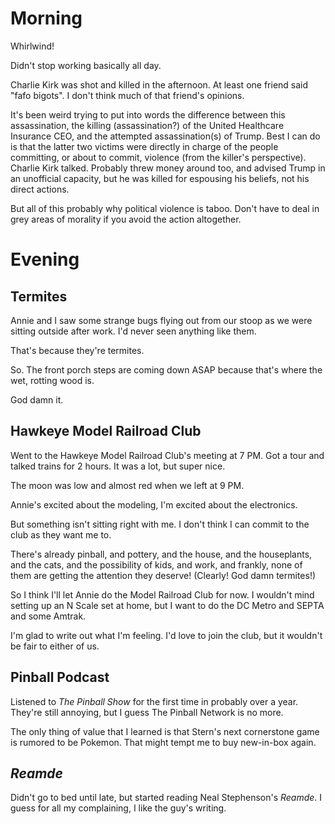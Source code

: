 # Morning
Whirlwind!

Didn't stop working basically all day.

Charlie Kirk was shot and killed in the afternoon. At least one friend said "fafo bigots". I don't think much of that friend's opinions.

It's been weird trying to put into words the difference between this assassination, the killing (assassination?) of the United Healthcare Insurance CEO, 
and the attempted assassination(s) of Trump. Best I can do is that the latter two victims were directly in charge of the people committing, 
or about to commit, violence (from the killer's perspective). Charlie Kirk talked. Probably threw money around too, and advised Trump in an 
unofficial capacity, but he was killed for espousing his beliefs, not his direct actions.

But all of this probably why political violence is taboo. Don't have to deal in grey areas of morality if you avoid the action altogether.

# Evening
## Termites
Annie and I saw some strange bugs flying out from our stoop as we were sitting outside after work. I'd never seen anything like them.

That's because they're termites.

So. The front porch steps are coming down ASAP because that's where the wet, rotting wood is.

God damn it.

## Hawkeye Model Railroad Club
Went to the Hawkeye Model Railroad Club's meeting at 7 PM. Got a tour and talked trains for 2 hours. It was a lot, but super nice.

The moon was low and almost red when we left at 9 PM.

Annie's excited about the modeling, I'm excited about the electronics.

But something isn't sitting right with me. I don't think I can commit to the club as they want me to.

There's already pinball, and pottery, and the house, and the houseplants, and the cats, and the possibility of kids, and work,
and frankly, none of them are getting the attention they deserve! (Clearly! God damn termites!)

So I think I'll let Annie do the Model Railroad Club for now. I wouldn't mind setting up an N Scale set at home, but I want to do the 
DC Metro and SEPTA and some Amtrak.

I'm glad to write out what I'm feeling. I'd love to join the club, but it wouldn't be fair to either of us.

## Pinball Podcast
Listened to *The Pinball Show* for the first time in probably over a year. They're still annoying, but I guess The Pinball Network is no more.

The only thing of value that I learned is that Stern's next cornerstone game is rumored to be Pokemon. That might tempt me to buy new-in-box again.

## *Reamde*
Didn't go to bed until late, but started reading Neal Stephenson's *Reamde*. I guess for all my complaining, I like the guy's writing.
